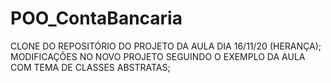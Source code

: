 # POO_ContaBancaria
CLONE DO REPOSITÓRIO DO PROJETO DA AULA DIA 16/11/20 (HERANÇA); MODIFICAÇÕES NO NOVO PROJETO SEGUINDO O EXEMPLO DA AULA COM TEMA DE CLASSES ABSTRATAS;
